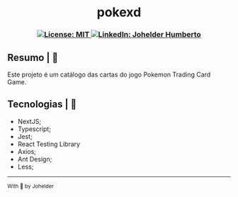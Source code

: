 <h1 align="center">pokexd</h1>

<h3 align="center">
  <a href="#" target="_blank">
    <img alt="License: MIT" src="https://img.shields.io/badge/License-MIT-yellow.svg" />
  </a>
  <a href="https://www.linkedin.com/in/johelder/" target="_blank">
    <img alt="LinkedIn: Johelder Humberto" src="https://img.shields.io/badge/%40johelder-LinkedIn-blue" />
  </a>
</h3>

## Resumo | :book:

Este projeto é um catálogo das cartas do jogo Pokemon Trading Card Game.

## Tecnologias | 🚀
- NextJS;
- Typescript;
- Jest;
- React Testing Library
- Axios;
- Ant Design;
- Less;

---

<small align="center">With 💜 by Johelder</small>
